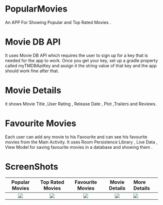 # PopularMovies
An APP For Showing Popular and Top Rated Movies .

# Movie DB API
It uses Movie DB API which requires the user to sign up for a key that is needed for the app to work.
Once you get your key, set up a gradle property called myTMDBApiKey
and assign it the string value of that key and the app should work fine after that.


# Movie Details 
it shows Movie Title ,User Rating , Release Date , Plot ,Trailers and Reviews.

# Favourite Movies
Each user can add any movie to his Favourite and can see his favourite movies from the Main Activity.
It uses Room Persistence Library , Live Data , View Model for saving favourite movies in a database and showing them .
# ScreenShots 

Popular Movies                                      |                   Top Rated Movies                 |                   Favourite Movies                   |                 Movie Details                     |                   More Details                
:--------------------------------------------------:|:---------------------------------------------------:|:----------------------------------------------------:|:-------------------------------------------------:|:--------------------------------------------
<img src="https://i.imgur.com/F1OlHcA.png" /> | <img src="https://i.imgur.com/ePfNWv2.png" /> | <img src="https://i.imgur.com/cpbD2Ey.png" /> | <img src="https://i.imgur.com/oVzHYwM.png" /> |<img src="https://i.imgur.com/NiTtCPa.png" /> 
